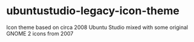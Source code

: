 # ubuntustudio-legacy-icon-theme
Icon theme based on circa 2008 Ubuntu Studio mixed with some original GNOME 2 icons from 2007
